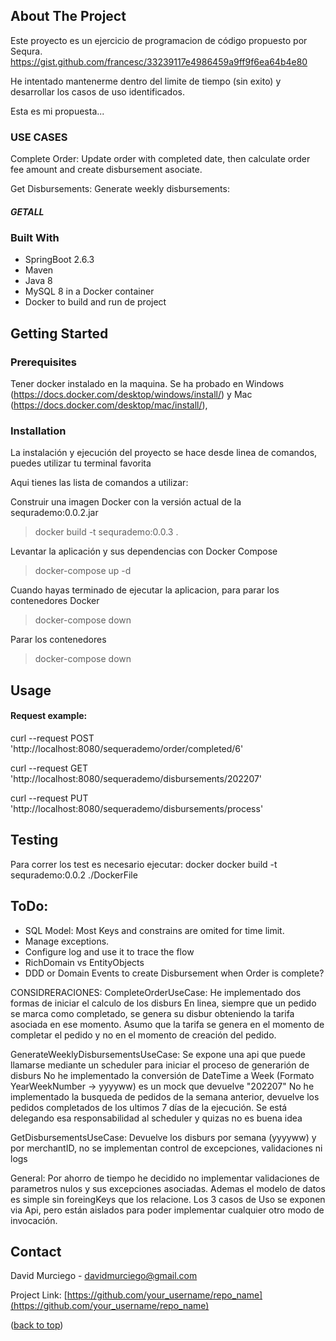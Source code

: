 ## About The Project

Este proyecto es un ejercicio de programacion de código propuesto por Sequra.
https://gist.github.com/francesc/33239117e4986459a9ff9f6ea64b4e80

He intentado mantenerme dentro del limite de tiempo (sin exito) y desarrollar los casos de uso identificados.

Esta es mi propuesta...

### USE CASES
Complete Order: 
Update order with completed date, then calculate order fee amount and create disbursement asociate.


Get Disbursements:
Generate weekly disbursements:

##### GETALL

### Built With
* SpringBoot 2.6.3
* Maven
* Java 8
* MySQL 8 in a Docker container
* Docker to build and run de project

## Getting Started
### Prerequisites
Tener docker instalado en la maquina.
Se ha probado en Windows (https://docs.docker.com/desktop/windows/install/) y Mac (https://docs.docker.com/desktop/mac/install/), 

### Installation
<p>La instalación y ejecución del proyecto se hace desde linea de comandos, puedes utilizar tu terminal favorita</p>
<p>Aqui tienes las lista de comandos a utilizar:</p>
<p>Construir una imagen Docker con la versión actual de la sequrademo:0.0.2.jar </p>

> docker build -t sequrademo:0.0.3 .

<p>Levantar la aplicación y sus dependencias con Docker Compose</p>

> docker-compose up -d 

<p>Cuando hayas terminado de ejecutar la aplicacion, para parar los contenedores Docker</p>

> docker-compose down
> 
<p>Parar los contenedores</p>

> docker-compose down

## Usage


#### Request example:
curl --request POST 'http://localhost:8080/sequerademo/order/completed/6'

curl --request GET 'http://localhost:8080/sequerademo/disbursements/202207'

curl --request PUT 'http://localhost:8080/sequerademo/disbursements/process'

## Testing
Para correr los test es necesario ejecutar:
docker docker build -t sequrademo:0.0.2 ./DockerFile


## ToDo: 
* SQL Model: Most Keys and constrains are omited for time limit. 
* Manage exceptions.
* Configure log and use it to trace the flow
* RichDomain vs EntityObjects
* DDD or Domain Events to create Disbursement when Order is complete?

CONSIDRERACIONES:
CompleteOrderUseCase:
He implementado dos formas de iniciar el calculo de los disburs
En linea, siempre que un pedido se marca como completado, se genera su disbur obteniendo la tarifa asociada en ese momento.
Asumo que la tarifa se genera en el momento de completar el pedido y no en el momento de creación del pedido.

GenerateWeeklyDisbursementsUseCase:
Se expone una api que puede llamarse mediante un scheduler para iniciar el proceso de generarión de disburs
No he implementado la conversión de DateTime a Week (Formato YearWeekNumber -> yyyyww) es un mock que devuelve "202207"
No he implementado la busqueda de pedidos de la semana anterior, devuelve los pedidos completados de los ultimos 7 días de la ejecución.
Se está delegando esa responsabilidad al scheduler y quizas no es buena idea

GetDisbursementsUseCase:
Devuelve los disburs por semana (yyyyww) y por merchantID, no se implementan control de excepciones, validaciones ni logs

General:
Por ahorro de tiempo he decidido no implementar validaciones de parametros nulos y sus excepciones asociadas.
Ademas el modelo de datos es simple sin foreingKeys que los relacione.
Los 3 casos de Uso se exponen via Api, pero están aislados para poder implementar cualquier otro modo de invocación.


## Contact

David Murciego - davidmurciego@gmail.com

Project Link: [https://github.com/your_username/repo_name](https://github.com/your_username/repo_name)

(<a href="#top">back to top</a>)
